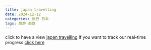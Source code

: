 ```yaml
---
title: japan travelling
date: 2024-12-12
categories: 旅行 日本
tags: 旅游 美食
---
```

 click to have a view
[japan travelling](https://github.com/c-faust/c-space-station/blob/main/assets/%E6%97%A5%E6%9C%AC%E6%97%85%E6%B8%B8.pdf)
 If you want to track our real-time progress
<span style="color: red;">
[click here](https://docs.qq.com/doc/DSlVHQ0ZaRWNQbHpl)
</span>
